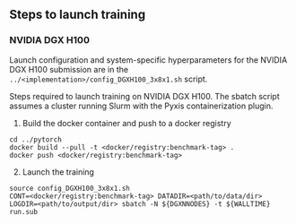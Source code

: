 ## Steps to launch training

### NVIDIA DGX H100

Launch configuration and system-specific hyperparameters for the NVIDIA DGX
H100 submission are in the `../<implementation>/config_DGXH100_3x8x1.sh` script.

Steps required to launch training on NVIDIA DGX H100.  The sbatch
script assumes a cluster running Slurm with the Pyxis containerization plugin.

1. Build the docker container and push to a docker registry

```
cd ../pytorch
docker build --pull -t <docker/registry:benchmark-tag> .
docker push <docker/registry:benchmark-tag>
```

2. Launch the training
```
source config_DGXH100_3x8x1.sh
CONT=<docker/registry:benchmark-tag> DATADIR=<path/to/data/dir> LOGDIR=<path/to/output/dir> sbatch -N ${DGXNNODES} -t ${WALLTIME} run.sub
```
